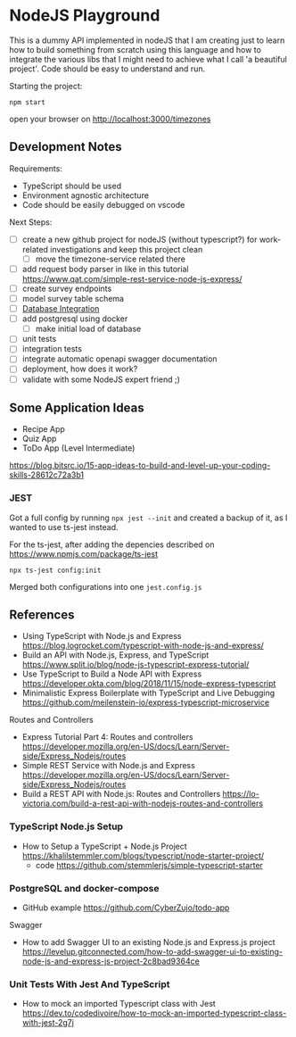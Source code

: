 # NodeJS Playground

This is a dummy API implemented in nodeJS that I am creating just to learn how to build something from scratch using this language and how to integrate the various libs that I might need to achieve what I call 'a beautiful project'. Code should be easy to understand and run.

Starting the project:

```shell
npm start
```

open your browser on <http://localhost:3000/timezones>

## Development Notes

Requirements:

- TypeScript should be used
- Environment agnostic architecture
- Code should be easily debugged on vscode

Next Steps:

- [ ] create a new github project for nodeJS (without typescript?) for work-related investigations and keep this project clean
  - [ ] move the timezone-service related there
- [ ] add request body parser in like in this tutorial <https://www.qat.com/simple-rest-service-node-js-express/>
- [ ] create survey endpoints
- [ ] model survey table schema
- [ ] [Database Integration](#postgresql-and-docker-compose)
- [ ] add postgresql using docker
  - [ ] make initial load of database
- [ ] unit tests
- [ ] integration tests
- [ ] integrate automatic openapi swagger documentation
- [ ] deployment, how does it work?
- [ ] validate with some NodeJS expert friend ;)

## Some Application Ideas

- Recipe App
- Quiz App
- ToDo App (Level Intermediate)

<https://blog.bitsrc.io/15-app-ideas-to-build-and-level-up-your-coding-skills-28612c72a3b1>

### JEST

Got a full config by running `npx jest --init` and created a backup of it, as I wanted to use ts-jest instead.

For the ts-jest, after adding the depencies described on <https://www.npmjs.com/package/ts-jest>

```shell
npx ts-jest config:init
```

Merged both configurations into one `jest.config.js`

## References

- Using TypeScript with Node.js and Express <https://blog.logrocket.com/typescript-with-node-js-and-express/>
- Build an API with Node.js, Express, and TypeScript <https://www.split.io/blog/node-js-typescript-express-tutorial/>
- Use TypeScript to Build a Node API with Express <https://developer.okta.com/blog/2018/11/15/node-express-typescript>
- Minimalistic Express Boilerplate with TypeScript and Live Debugging <https://github.com/meilenstein-io/express-typescript-microservice>

Routes and Controllers

- Express Tutorial Part 4: Routes and controllers <https://developer.mozilla.org/en-US/docs/Learn/Server-side/Express_Nodejs/routes>
- Simple REST Service with Node.js and Express <https://developer.mozilla.org/en-US/docs/Learn/Server-side/Express_Nodejs/routes>
- Build a REST API with Node.js: Routes and Controllers <https://lo-victoria.com/build-a-rest-api-with-nodejs-routes-and-controllers>

### TypeScript Node.js Setup

- How to Setup a TypeScript + Node.js Project <https://khalilstemmler.com/blogs/typescript/node-starter-project/>
  - code <https://github.com/stemmlerjs/simple-typescript-starter>

### PostgreSQL and docker-compose

- GitHub example <https://github.com/CyberZujo/todo-app>

Swagger

- How to add Swagger UI to an existing Node.js and Express.js project <https://levelup.gitconnected.com/how-to-add-swagger-ui-to-existing-node-js-and-express-js-project-2c8bad9364ce>

### Unit Tests With Jest And TypeScript

- How to mock an imported Typescript class with Jest <https://dev.to/codedivoire/how-to-mock-an-imported-typescript-class-with-jest-2g7j>